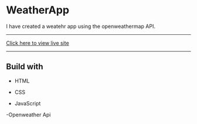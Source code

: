 # WeatherApp

I have created a weatehr app using the openweathermap API.

***
[Click here to view live site](https://theweatherapppp.netlify.app/)
***

## Build with

- HTML

- CSS

- JavaScript

-Openweather Api
